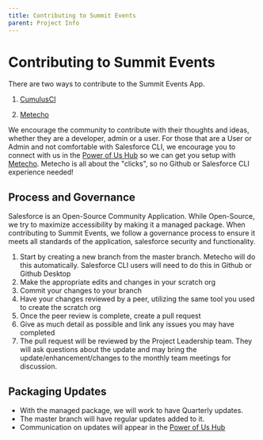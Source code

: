 ```yaml
---
title: Contributing to Summit Events
parent: Project Info
---
```


# Contributing to Summit Events

There are two ways to contribute to the Summit Events App.

1. [CumulusCI](https://github.com/SFDO-Community-Sprints/Summit-Events-App/wiki/Contribute-to-Summit-Events-using-CumulusCI)

2. [Metecho](https://github.com/SFDO-Community-Sprints/Summit-Events-App/wiki/Contribute-to-Summit-Events-with-Metecho) 

We encourage the community to contribute with their thoughts and ideas, whether they are a developer, admin or a user.  For those that are a User or Admin and not comfortable with Salesforce CLI, we encourage you to connect with us in the [Power of Us Hub](https://trailhead.salesforce.com/trailblazer-community/groups/0F94S000000kHi2SAE?tab=discussion&sort=LAST_MODIFIED_DATE_DESC) so we can get you setup with [Metecho](https://github.com/SFDO-Community-Sprints/Summit-Events-App/wiki/Contribute-to-Summit-Events-with-Metecho). Metecho is all about the "clicks", so no Github or Salesforce CLI experience needed!

## Process and Governance

Salesforce is an Open-Source Community Application. While Open-Source, we try to maximize accessibility by making it a managed package.  When contributing to Summit Events, we follow a governance process to ensure it meets all standards of the application, salesforce security and functionality.

1. Start by creating a new branch from the master branch. Metecho will do this automatically. Salesforce CLI users will need to do this in Github or Github Desktop
2. Make the appropriate edits and changes in your scratch org
3. Commit your changes to your branch
4. Have your changes reviewed by a peer, utilizing the same tool you used to create the scratch org
5. Once the peer review is complete, create a pull request
6. Give as much detail as possible and link any issues you may have completed
7. The pull request will be reviewed by the Project Leadership team.  They will ask questions about the update and may bring the update/enhancement/changes to the monthly team meetings for discussion.

## Packaging Updates
* With the managed package, we will work to have Quarterly updates.
* The master branch will have regular updates added to it.
* Communication on updates will appear in the [Power of Us Hub](https://powerofus.force.com/s/group/0F91E000000bo8OSAQ/sprint-project-summit-events-app)

